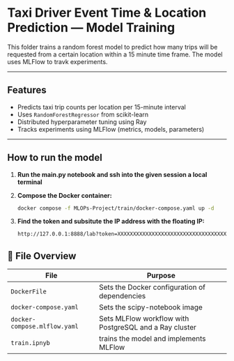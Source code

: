 
# Taxi Driver Event Time & Location Prediction — Model Training

This folder trains a random forest model to predict how many trips will be requested from a certain location within a 15 minute time frame. The model uses MLFlow to travk experiments. 

---

## Features

- Predicts taxi trip counts per location per 15-minute interval
- Uses `RandomForestRegressor` from scikit-learn
- Distributed hyperparameter tuning using Ray
- Tracks experiments using MLFlow (metrics, models, parameters)

---

## How to run the model

1. **Run the main.py notebook and ssh into the given session a local terminal**

2. **Compose the Docker container:**
   ```bash
   docker compose -f MLOPs-Project/train/docker-compose.yaml up -d
   ```

3. **Find the token and subsitute the IP address with the floating IP:**
   ```bash
   http://127.0.0.1:8888/lab?token=XXXXXXXXXXXXXXXXXXXXXXXXXXXXXXXXXXXXXXXXXXXXXXXXXX
   ```

## 🧾 File Overview

| File                   | Purpose                                          |
|------------------------|--------------------------------------------------|
| `DockerFile`           | Sets the Docker configuration of dependencies    |
| `docker-compose.yaml`   | Sets the scipy-notebook image                    |
| `docker-compose.mlflow.yaml` | Sets MLFlow workflow with PostgreSQL and a Ray cluster   |
| `train.ipnyb`            | trains the model and implements MLFlow         |




